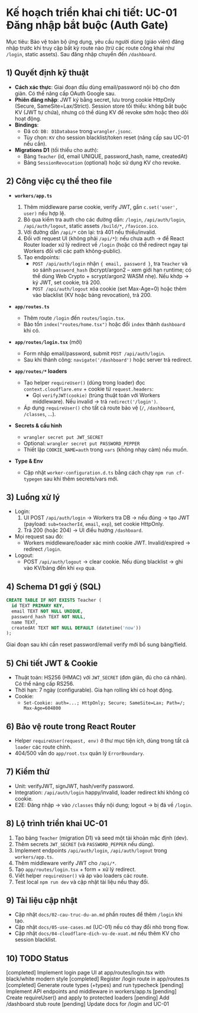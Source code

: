 # Kế hoạch triển khai chi tiết: UC-01 Đăng nhập bắt buộc (Auth Gate)

Mục tiêu: Bảo vệ toàn bộ ứng dụng, yêu cầu người dùng (giáo viên) đăng nhập trước khi truy cập bất kỳ route nào (trừ các route công khai như `/login`, static assets). Sau đăng nhập chuyển đến `/dashboard`.

## 1) Quyết định kỹ thuật

- __Cách xác thực__: Giai đoạn đầu dùng email/password nội bộ cho đơn giản. Có thể nâng cấp OAuth Google sau.
- __Phiên đăng nhập__: JWT ký bằng secret, lưu trong cookie HttpOnly (Secure, SameSite=Lax/Strict). Session store tối thiểu: không bắt buộc KV (JWT tự chứa), nhưng có thể dùng KV để revoke sớm hoặc theo dõi hoạt động.
- __Bindings__:
  - Đã có: `DB: D1Database` trong `wrangler.jsonc`.
  - Tùy chọn: `KV` cho session blacklist/token reset (nâng cấp sau UC-01 nếu cần).
- __Migrations D1__ (tối thiểu cho auth):
  - Bảng `Teacher` (id, email UNIQUE, password_hash, name, createdAt)
  - Bảng `SessionRevocation` (optional) hoặc sử dụng KV cho revoke.

## 2) Công việc cụ thể theo file

- __`workers/app.ts`__
  1) Thêm middleware parse cookie, verify JWT, gắn `c.set('user', user)` nếu hợp lệ.
  2) Bỏ qua kiểm tra auth cho các đường dẫn: `/login`, `/api/auth/login`, `/api/auth/logout`, static assets `/build/*`, `/favicon.ico`.
  3) Với đường dẫn `/api/*` còn lại: trả 401 nếu thiếu/invalid.
  4) Đối với request UI (không phải `/api/*`): nếu chưa auth -> để React Router loader xử lý redirect về `/login` (hoặc có thể redirect ngay tại Workers đối với các path không-public).
  5) Tạo endpoints:
     - `POST /api/auth/login` nhận `{ email, password }`, tra `Teacher` và so sánh `password_hash` (bcrypt/argon2 – xem giới hạn runtime; có thể dùng Web Crypto + scrypt/argon2 WASM nhẹ). Nếu khớp -> ký JWT, set cookie, trả 200.
     - `POST /api/auth/logout` xóa cookie (set Max-Age=0) hoặc thêm vào blacklist (KV hoặc bảng revocation), trả 200.

- __`app/routes.ts`__
  - Thêm route `/login` đến `routes/login.tsx`.
  - Bảo tồn `index("routes/home.tsx")` hoặc đổi `index` thành `dashboard` khi có.

- __`app/routes/login.tsx`__ (mới)
  - Form nhập email/password, submit `POST /api/auth/login`.
  - Sau khi thành công: `navigate('/dashboard')` hoặc server trả redirect.

- __`app/routes/*` loaders__
  - Tạo helper `requireUser()` (dùng trong loader) đọc `context.cloudflare.env` + cookie từ `request.headers`:
    - Gọi `verifyJWT(cookie)` (trùng thuật toán với Workers middleware). Nếu invalid -> trả `redirect('/login')`.
  - Áp dụng `requireUser()` cho tất cả route bảo vệ (`/`, `/dashboard`, `/classes`, ...).

- __Secrets & cấu hình__
  - `wrangler secret put JWT_SECRET`
  - Optional: `wrangler secret put PASSWORD_PEPPER`
  - Thiết lập `COOKIE_NAME=auth` trong `vars` (không nhạy cảm) nếu muốn.

- __Type & Env__
  - Cập nhật `worker-configuration.d.ts` bằng cách chạy `npm run cf-typegen` sau khi thêm secrets/vars mới.

## 3) Luồng xử lý

- Login:
  1) UI POST `/api/auth/login` -> Workers tra DB -> nếu đúng -> tạo JWT (payload: `sub=teacherId`, `email`, `exp`), set cookie HttpOnly.
  2) Trả 200 (hoặc 204) -> UI điều hướng `/dashboard`.
- Mọi request sau đó:
  - Workers middleware/loader xác minh cookie JWT. Invalid/expired -> redirect `/login`.
- Logout:
  - POST `/api/auth/logout` -> clear cookie. Nếu dùng blacklist -> ghi vào KV/bảng đến khi `exp` qua.

## 4) Schema D1 gợi ý (SQL)

```sql
CREATE TABLE IF NOT EXISTS Teacher (
  id TEXT PRIMARY KEY,
  email TEXT NOT NULL UNIQUE,
  password_hash TEXT NOT NULL,
  name TEXT,
  createdAt TEXT NOT NULL DEFAULT (datetime('now'))
);
```

Giai đoạn sau khi cần reset password/email verify mới bổ sung bảng/field.

## 5) Chi tiết JWT & Cookie

- Thuật toán: HS256 (HMAC) với `JWT_SECRET` (đơn giản, đủ cho cá nhân). Có thể nâng cấp RS256.
- Thời hạn: 7 ngày (configurable). Gia hạn rolling khi có hoạt động.
- Cookie:
  - `Set-Cookie: auth=...; HttpOnly; Secure; SameSite=Lax; Path=/; Max-Age=604800`

## 6) Bảo vệ route trong React Router

- Helper `requireUser(request, env)` ở thư mục tiện ích, dùng trong tất cả `loader` các route chính.
- 404/500 vẫn do `app/root.tsx` quản lý `ErrorBoundary`.

## 7) Kiểm thử

- Unit: verifyJWT, signJWT, hash/verify password.
- Integration: `/api/auth/login` happy/invalid, loader redirect khi không có cookie.
- E2E: Đăng nhập -> vào `/classes` thấy nội dung; logout -> bị đá về `/login`.

## 8) Lộ trình triển khai UC-01

1) Tạo bảng `Teacher` (migration D1) và seed một tài khoản mặc định (dev).
2) Thêm secrets `JWT_SECRET` (và `PASSWORD_PEPPER` nếu dùng).
3) Implement endpoints `/api/auth/login`, `/api/auth/logout` trong `workers/app.ts`.
4) Thêm middleware verify JWT cho `/api/*`.
5) Tạo `app/routes/login.tsx` + form + xử lý redirect.
6) Viết helper `requireUser()` và áp vào loaders các route.
7) Test local `npm run dev` và cập nhật tài liệu nếu thay đổi.

## 9) Tài liệu cập nhật

- Cập nhật `docs/02-cau-truc-du-an.md` phần routes để thêm `/login` khi tạo.
- Cập nhật `docs/05-use-cases.md` (UC-01) nếu có thay đổi nhỏ trong flow.
- Cập nhật `docs/04-cloudflare-dich-vu-de-xuat.md` nếu thêm KV cho session blacklist.

## 10) TODO Status
[completed] Implement login page UI at 
app/routes/login.tsx
 with black/white modern style
[completed] Register /login route in 
app/routes.ts
[completed] Generate route types (+types) and run typecheck
[pending] Implement API endpoints and middleware in workers/app.ts
[pending] Create requireUser() and apply to protected loaders
[pending] Add /dashboard stub route
[pending] Update docs for /login and UC-01
